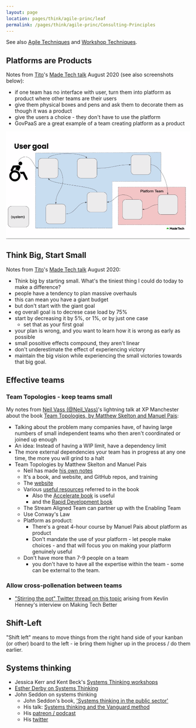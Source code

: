```yaml
---
layout: page
location: pages/think/agile-princ/leaf
permalink: /pages/think/agile-princ/Consulting-Principles
---
```


See also [Agile Techniques](/pages/think/agile-princ/Agile-Techniques) and [Workshop Techniques](/pages/think/events/workshops/Workshop-Techniques).

## Platforms are Products

Notes from [Tito](https://twitter.com/rbs_tito)'s [Made Tech talk](https://www.madetech.com/resources/webinars/avoiding-the-legacy-trap-how-to-ensure-your-legacy-decisions-arent-holding-back-your-modernisation) August 2020 (see also screenshots below):

- if one team has no interface with user, turn them into platform as product where other teams are their users
- give them physical boxes and pens and ask them to decorate them as though it was a product 
- give the users a choice - they don't have to use the platform 
- GovPaaS are a great example of a team creating platform as a product

![platforms-are-products.png](/resources/images/platforms-are-products.png)

## Think Big, Start Small

Notes from [Tito](https://twitter.com/rbs_tito)'s [Made Tech talk](https://www.madetech.com/resources/webinars/avoiding-the-legacy-trap-how-to-ensure-your-legacy-decisions-arent-holding-back-your-modernisation) August 2020: 

- Think big by starting small. What's the tiniest thing I could do today to make a difference?
- people have a tendency to plan massive overhauls
- this can mean you have a giant budget
- but don't start with the giant goal
- eg overall goal is to decrese case load by 75%
- start by decreasing it by 5%, or 1%, or by just one case
    - set that as your first goal
- your plan is wrong, and you want to learn how it is wrong as early as possible
- small posoitive effects compound, they aren't linear
- don't underestimate the effect of experiencing victory
- maintain the big vision while experiencing the small victories towards that big goal.

## Effective teams

### Team Topologies - keep teams small

My notes from [Neil Vass (@Neil_Vass)](https://twitter.com/neil_vass)'s lightning talk at XP Manchester about the book [Team Topologies, by Matthew Skelton and Manuel Pais](https://teamtopologies.com/resources):

- Talking about the problem many companies have, of having large numbers of small independent teams who then aren't coordinated or joined up enough
- An idea: Instead of having a WIP limit, have a dependency limit 
- The more external dependencies your team has in progress at any one time, the more you will grind to a halt
- Team Topologies by Matthew Skelton and Manuel Pais
	- Neil has made [his own notes](https://www.notion.so/Useful-ideas-from-Team-Topologies-b3b83296015c4051978bdededb941957)
	- It's a book, and website, and GitHub repos, and training
	- The [website](https://teamtopologies.com/)
	- Various [useful resources](https://github.com/teamtopologies) referred to in the book
		- Also the [Accelerate book](https://itrevolution.com/book/accelerate/) is useful
		- and the [Rapid Development book](https://www.goodreads.com/book/show/93892.Rapid_Development)
	- The Stream Aligned Team can partner up with the Enabling Team 
	- Use Conway's Law
	- Platform as product:
		- There's a great 4-hour course by Manuel Pais about platform as product
		- Don't mandate the use of your platform - let people make choices - and that will focus you on making your platform genuinely useful
	- Don't have more than 7-9 people on a team
		 - you don't have to have all the expertise within the team - some can be external to the team.

### Allow cross-pollenation between teams

- ["Stirring the pot" Twitter thread on this topic](https://twitter.com/ClareSudbery/status/1404359377566511106?s=20) arising from Kevlin Henney's interview on Making Tech Better

## Shift-Left 

"Shift left" means to move things from the right hand side of your kanban (or other) board to the left - ie bring them higher up in the process / do them earlier.

## Systems thinking

- Jessica Kerr and Kent Beck's [Systems Thinking workshops](https://systemsthinking.dev/workshop/)
- [Esther Derby on Systems Thinking](https://www.estherderby.com/shifting-the-pattern-a-systems-approach-to-change/)
- John Seddon on systems thinking
	- John Seddon's book, ['Systems thinking in the public sector'](https://www.amazon.co.uk/Systems-Thinking-Public-Sector-Manifesto/dp/0955008182)
	- His talk: [Systems thinking and the Vanguard method](https://www.youtube.com/watch?v=sb4IkJozvMk)
	- His [patreon / podcast](https://www.patreon.com/vanguardconsulting)
	- His [twitter](https://twitter.com/vanguardmethod)